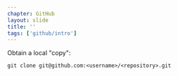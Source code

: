 ```yaml
---
chapter: GitHub
layout: slide
title: ''
tags: ['github/intro']
---
```


Obtain a local "copy":

	git clone git@github.com:<username>/<repository>.git
